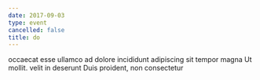 ```yaml
---
date: 2017-09-03
type: event
cancelled: false
title: do
---
```

occaecat esse ullamco ad dolore incididunt adipiscing sit tempor magna Ut mollit. velit in deserunt Duis proident, non consectetur